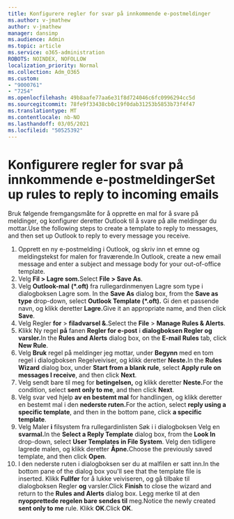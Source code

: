 ```yaml
---
title: Konfigurere regler for svar på innkommende e-postmeldinger
ms.author: v-jmathew
author: v-jmathew
manager: dansimp
ms.audience: Admin
ms.topic: article
ms.service: o365-administration
ROBOTS: NOINDEX, NOFOLLOW
localization_priority: Normal
ms.collection: Adm_O365
ms.custom:
- "9000761"
- "7254"
ms.openlocfilehash: 49b8aafe77aa6e31f8d724046c6fc0996294cc5d
ms.sourcegitcommit: 78fe9f33438cb0c19f0dab31253b5853b73f4f47
ms.translationtype: MT
ms.contentlocale: nb-NO
ms.lasthandoff: 03/05/2021
ms.locfileid: "50525392"
---
```

# <a name="set-up-rules-to-reply-to-incoming-emails"></a><span data-ttu-id="4d891-102">Konfigurere regler for svar på innkommende e-postmeldinger</span><span class="sxs-lookup"><span data-stu-id="4d891-102">Set up rules to reply to incoming emails</span></span>

<span data-ttu-id="4d891-103">Bruk følgende fremgangsmåte for å opprette en mal for å svare på meldinger, og konfigurer deretter Outlook til å svare på alle meldinger du mottar.</span><span class="sxs-lookup"><span data-stu-id="4d891-103">Use the following steps to create a template to reply to messages, and then set up Outlook to reply to every message you receive.</span></span>

1. <span data-ttu-id="4d891-104">Opprett en ny e-postmelding i Outlook, og skriv inn et emne og meldingstekst for malen for fraværende.</span><span class="sxs-lookup"><span data-stu-id="4d891-104">In Outlook, create a new email message and enter a subject and message body for your out-of-office template.</span></span>
2. <span data-ttu-id="4d891-105">Velg **Fil > Lagre som.**</span><span class="sxs-lookup"><span data-stu-id="4d891-105">Select **File > Save As**.</span></span>
3. <span data-ttu-id="4d891-106">Velg **Outlook-mal** **(\*.oft)** fra rullegardinmenyen Lagre som type i dialogboksen Lagre som. </span><span class="sxs-lookup"><span data-stu-id="4d891-106">In the **Save As** dialog box, from the **Save as type** drop-down, select **Outlook Template (\*.oft).**</span></span> <span data-ttu-id="4d891-107">Gi den et passende navn, og klikk deretter **Lagre.**</span><span class="sxs-lookup"><span data-stu-id="4d891-107">Give it an appropriate name, and then click **Save**.</span></span>
4. <span data-ttu-id="4d891-108">Velg Regler **for**  >  **filadvarsel &.**</span><span class="sxs-lookup"><span data-stu-id="4d891-108">Select the **File** > **Manage Rules & Alerts**.</span></span>
5. <span data-ttu-id="4d891-109">Klikk Ny regel **på** fanen **Regler for e-post** i **dialogboksen Regler og varsler.**</span><span class="sxs-lookup"><span data-stu-id="4d891-109">In the **Rules and Alerts** dialog box, on the **E-mail Rules** tab, click **New Rule**.</span></span>
6. <span data-ttu-id="4d891-110">Velg **Bruk** regel på meldinger jeg mottar, under **Begynn** med en tom regel i dialogboksen Regelveiviser, og klikk deretter **Neste.**</span><span class="sxs-lookup"><span data-stu-id="4d891-110">In the **Rules Wizard** dialog box, under **Start from a blank rule**, select **Apply rule on messages I receive**, and then click **Next**.</span></span>
7. <span data-ttu-id="4d891-111">Velg sendt bare til meg for **betingelsen,** og klikk deretter **Neste.**</span><span class="sxs-lookup"><span data-stu-id="4d891-111">For the condition, select **sent only to me**, and then click **Next**.</span></span>
8. <span data-ttu-id="4d891-112">Velg svar ved hjelp **av en bestemt mal** for handlingen, og klikk deretter en bestemt mal i den **nederste ruten.**</span><span class="sxs-lookup"><span data-stu-id="4d891-112">For the action, select **reply using a specific template**, and then in the bottom pane, click **a specific template**.</span></span>
9. <span data-ttu-id="4d891-113">Velg Maler **i** filsystem fra  rullegardinlisten Søk i i dialogboksen Velg en **svarmal.**</span><span class="sxs-lookup"><span data-stu-id="4d891-113">In the **Select a Reply Template** dialog box, from the **Look In** drop-down, select **User Templates in File System**.</span></span> <span data-ttu-id="4d891-114">Velg den tidligere lagrede malen, og klikk deretter **Åpne.**</span><span class="sxs-lookup"><span data-stu-id="4d891-114">Choose the previously saved template, and then click **Open**.</span></span>
10. <span data-ttu-id="4d891-115">I den nederste ruten i dialogboksen ser du at malfilen er satt inn.</span><span class="sxs-lookup"><span data-stu-id="4d891-115">In the bottom pane of the dialog box you'll see that the template file is inserted.</span></span> <span data-ttu-id="4d891-116">Klikk **Fullfør** for å lukke veiviseren, og gå tilbake til dialogboksen Regler **og** varsler.</span><span class="sxs-lookup"><span data-stu-id="4d891-116">Click **Finish** to close the wizard and return to the **Rules and Alerts** dialog box.</span></span> <span data-ttu-id="4d891-117">Legg merke til at den **nyopprettede regelen bare sendes til** meg.</span><span class="sxs-lookup"><span data-stu-id="4d891-117">Notice the newly created **sent only to me** rule.</span></span> <span data-ttu-id="4d891-118">Klikk **OK**.</span><span class="sxs-lookup"><span data-stu-id="4d891-118">Click **OK**.</span></span>
